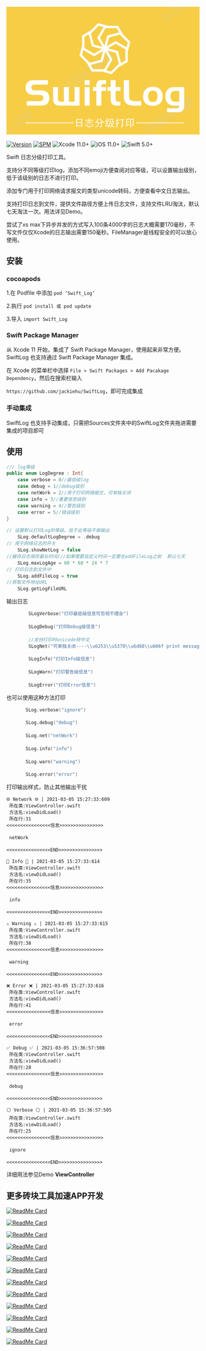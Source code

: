 ![](Image/logo.png)

[![Version](https://img.shields.io/cocoapods/v/Swift_Log.svg?style=flat)](http://cocoapods.org/pods/Swift_Log)
[![SPM](https://img.shields.io/badge/SPM-supported-DE5C43.svg?style=flat)](https://swift.org/package-manager/)
![Xcode 11.0+](https://img.shields.io/badge/Xcode-11.0%2B-blue.svg)
![iOS 11.0+](https://img.shields.io/badge/iOS-11.0%2B-blue.svg)
![Swift 5.0+](https://img.shields.io/badge/Swift-5.0%2B-orange.svg)

Swift 日志分级打印工具。

支持分不同等级打印log，添加不同emoji方便查阅对应等级，可以设置输出级别，低于该级别的日志不进行打印。

添加专门用于打印网络请求报文的类型unicode转码，方便查看中文日志输出。

支持打印日志到文件，提供文件路径方便上传日志文件，支持文件LRU淘汰，默认七天淘汰一次。用法详见Demo。

尝试了xs max下异步并发的方式写入100条4000字的日志大概需要170毫秒，不写文件仅仅Xcode的日志输出需要150毫秒。FileManager是线程安全的可以放心使用。

## 安装

### cocoapods

1.在 Podfile 中添加 `pod ‘Swift_Log’`

2.执行 `pod install 或 pod update`

3.导入 `import Swift_Log`

### Swift Package Manager

从 Xcode 11 开始，集成了 Swift Package Manager，使用起来非常方便。SwiftLog 也支持通过 Swift Package Manager 集成。

在 Xcode 的菜单栏中选择 `File > Swift Packages > Add Pacakage Dependency`，然后在搜索栏输入

`https://github.com/jackiehu/SwiftLog`，即可完成集成

### 手动集成

SwiftLog 也支持手动集成，只需把Sources文件夹中的SwiftLog文件夹拖进需要集成的项目即可



## 使用 

```swift
/// log等级
public enum LogDegree : Int{
    case verbose = 0//最低级log
    case debug = 1//debug级别
    case netWork = 2//用于打印网络报文，可单独关闭
    case info = 3//重要信息级别
    case warning = 4//警告级别
    case error = 5//错误级别
}
```

```swift
// 设置默认打印Log的等级。低于此等级不做输出
    SLog.defaultLogDegree = .debug
// 用于网络日志的开关
    SLog.showNetLog = false
//缓存日志保存最长时间///如果需要自定义时间一定要在addFileLog之前  默认七天
    SLog.maxLogAge = 60 * 60 * 24 * 7
// 打印日志到文件中
    SLog.addFileLog = true
//获取文件地址URL
    SLog.getLogFileURL
```
输出日志
```swift
        SLogVerbose("打印最低级信息可忽视不理会")
        
        SLogDebug("打印Debug级信息")
       
        //支持打印时unicode转中文
        SLogNet("可单独关闭----\\u6253\\u5370\\u6d88\\u606f print message，可以用于打印类似网络请求报文")

        SLogInfo("打印Info级信息")
        
        SLogWarn("打印警告级信息")
        
        SLogError("打印Error信息")
```
也可以使用这种方法打印
```swift
       SLog.verbose("ignore")
        
       SLog.debug("debug")
        
       SLog.net("netWork")
       
       SLog.info("info")
        
       SLog.warn("warning")
        
       SLog.error("error")
```

打印输出样式，防止其他输出干扰

```
🌐 Network 🌐 | 2021-03-05 15:27:33:609 
 所在类:ViewController.swift 
 方法名:viewDidLoad() 
 所在行:31 
<<<<<<<<<<<<<<<<信息>>>>>>>>>>>>>>>>

 netWork 

<<<<<<<<<<<<<<<<END>>>>>>>>>>>>>>>>
```

```
🔔 Info 🔔 | 2021-03-05 15:27:33:614 
 所在类:ViewController.swift 
 方法名:viewDidLoad() 
 所在行:35 
<<<<<<<<<<<<<<<<信息>>>>>>>>>>>>>>>>

 info 

<<<<<<<<<<<<<<<<END>>>>>>>>>>>>>>>>
```

```
⚠️ Warning ⚠️ | 2021-03-05 15:27:33:615 
 所在类:ViewController.swift 
 方法名:viewDidLoad() 
 所在行:38 
<<<<<<<<<<<<<<<<信息>>>>>>>>>>>>>>>>

 warning 

<<<<<<<<<<<<<<<<END>>>>>>>>>>>>>>>>
```

```
❌ Error ❌ | 2021-03-05 15:27:33:616 
 所在类:ViewController.swift 
 方法名:viewDidLoad() 
 所在行:41 
<<<<<<<<<<<<<<<<信息>>>>>>>>>>>>>>>>

 error 

<<<<<<<<<<<<<<<<END>>>>>>>>>>>>>>>>
```

```
✅ Debug ✅ | 2021-03-05 15:36:57:508 
 所在类:ViewController.swift 
 方法名:viewDidLoad() 
 所在行:28 
<<<<<<<<<<<<<<<<信息>>>>>>>>>>>>>>>>

 debug 

<<<<<<<<<<<<<<<<END>>>>>>>>>>>>>>>>

```

```
⚪ Verbose ⚪ | 2021-03-05 15:36:57:505 
 所在类:ViewController.swift 
 方法名:viewDidLoad() 
 所在行:25 
<<<<<<<<<<<<<<<<信息>>>>>>>>>>>>>>>>

 ignore 

<<<<<<<<<<<<<<<<END>>>>>>>>>>>>>>>>
```

详细用法参见Demo **ViewController**

## 更多砖块工具加速APP开发

[![ReadMe Card](https://github-readme-stats.vercel.app/api/pin/?username=jackiehu&repo=SwiftBrick&theme=radical&locale=cn)](https://github.com/jackiehu/SwiftBrick)

[![ReadMe Card](https://github-readme-stats.vercel.app/api/pin/?username=jackiehu&repo=SwiftMediator&theme=radical&locale=cn)](https://github.com/jackiehu/SwiftMediator)

[![ReadMe Card](https://github-readme-stats.vercel.app/api/pin/?username=jackiehu&repo=SwiftShow&theme=radical&locale=cn)](https://github.com/jackiehu/SwiftShow)

[![ReadMe Card](https://github-readme-stats.vercel.app/api/pin/?username=jackiehu&repo=SwiftyForm&theme=radical&locale=cn)](https://github.com/jackiehu/SwiftyForm)

[![ReadMe Card](https://github-readme-stats.vercel.app/api/pin/?username=jackiehu&repo=SwiftEmptyData&theme=radical&locale=cn)](https://github.com/jackiehu/SwiftEmptyData)

[![ReadMe Card](https://github-readme-stats.vercel.app/api/pin/?username=jackiehu&repo=SwiftPageView&theme=radical&locale=cn)](https://github.com/jackiehu/SwiftPageView)

[![ReadMe Card](https://github-readme-stats.vercel.app/api/pin/?username=jackiehu&repo=JHTabBarController&theme=radical&locale=cn)](https://github.com/jackiehu/JHTabBarController)

[![ReadMe Card](https://github-readme-stats.vercel.app/api/pin/?username=jackiehu&repo=SwiftMesh&theme=radical&locale=cn)](https://github.com/jackiehu/SwiftMesh)

[![ReadMe Card](https://github-readme-stats.vercel.app/api/pin/?username=jackiehu&repo=SwiftNotification&theme=radical&locale=cn)](https://github.com/jackiehu/SwiftNotification)

[![ReadMe Card](https://github-readme-stats.vercel.app/api/pin/?username=jackiehu&repo=SwiftNetSwitch&theme=radical&locale=cn)](https://github.com/jackiehu/SwiftNetSwitch)

[![ReadMe Card](https://github-readme-stats.vercel.app/api/pin/?username=jackiehu&repo=SwiftButton&theme=radical&locale=cn)](https://github.com/jackiehu/SwiftButton)

[![ReadMe Card](https://github-readme-stats.vercel.app/api/pin/?username=jackiehu&repo=SwiftDatePicker&theme=radical&locale=cn)](https://github.com/jackiehu/SwiftDatePicker)